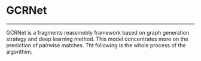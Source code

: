 # GCRNet

***

GCRNet is a fragments reassmebly framework based on graph generation strategy and deep learning method. This model concentrates more on the prediction of pairwise matches. Tht following is the whole process of the algorithim.
